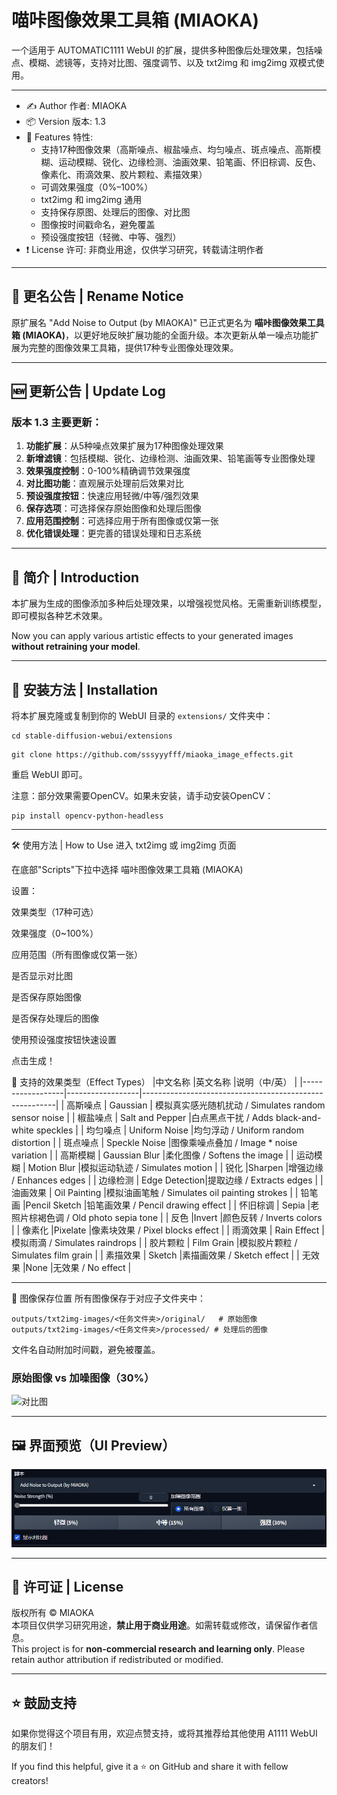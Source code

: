 # 喵咔图像效果工具箱 (MIAOKA)

一个适用于 AUTOMATIC1111 WebUI 的扩展，提供多种图像后处理效果，包括噪点、模糊、滤镜等，支持对比图、强度调节、以及 txt2img 和 img2img 双模式使用。

---

- ✍️ Author 作者: MIAOKA  
- 📦 Version 版本: 1.3  
- 🧪 Features 特性:
  - 支持17种图像效果（高斯噪点、椒盐噪点、均匀噪点、斑点噪点、高斯模糊、运动模糊、锐化、边缘检测、油画效果、铅笔画、怀旧棕调、反色、像素化、雨滴效果、胶片颗粒、素描效果）
  - 可调效果强度（0%–100%）
  - txt2img 和 img2img 通用
  - 支持保存原图、处理后的图像、对比图
  - 图像按时间戳命名，避免覆盖
  - 预设强度按钮（轻微、中等、强烈）
- ❗ License 许可: 非商业用途，仅供学习研究，转载请注明作者

---

## 🔄 更名公告 | Rename Notice

原扩展名 "Add Noise to Output (by MIAOKA)" 已正式更名为 **喵咔图像效果工具箱 (MIAOKA)**，以更好地反映扩展功能的全面升级。本次更新从单一噪点功能扩展为完整的图像效果工具箱，提供17种专业图像处理效果。

---

## 🆕 更新公告 | Update Log

### 版本 1.3 主要更新：
1. **功能扩展**：从5种噪点效果扩展为17种图像处理效果
2. **新增滤镜**：包括模糊、锐化、边缘检测、油画效果、铅笔画等专业图像处理
3. **效果强度控制**：0-100%精确调节效果强度
4. **对比图功能**：直观展示处理前后效果对比
5. **预设强度按钮**：快速应用轻微/中等/强烈效果
6. **保存选项**：可选择保存原始图像和处理后图像
7. **应用范围控制**：可选择应用于所有图像或仅第一张
8. **优化错误处理**：更完善的错误处理和日志系统

---

## 🧠 简介 | Introduction

本扩展为生成的图像添加多种后处理效果，以增强视觉风格。无需重新训练模型，即可模拟各种艺术效果。

Now you can apply various artistic effects to your generated images **without retraining your model**.

---

## 🚀 安装方法 | Installation

将本扩展克隆或复制到你的 WebUI 目录的 `extensions/` 文件夹中：

```
cd stable-diffusion-webui/extensions
```
```
git clone https://github.com/sssyyyfff/miaoka_image_effects.git
```

重启 WebUI 即可。

注意：部分效果需要OpenCV。如果未安装，请手动安装OpenCV：
```
pip install opencv-python-headless
```

---

🛠 使用方法 | How to Use
进入 txt2img 或 img2img 页面

在底部"Scripts"下拉中选择 喵咔图像效果工具箱 (MIAOKA)

设置：

效果类型（17种可选）

效果强度（0~100%）

应用范围（所有图像或仅第一张）

是否显示对比图

是否保存原始图像

是否保存处理后的图像

使用预设强度按钮快速设置

点击生成！

🎨 支持的效果类型（Effect Types）
|中文名称	       |英文名称	          |说明（中/英）                                             |
|------------------|------------------|--------------------------------------------------------|
| 高斯噪点         | Gaussian          | 模拟真实感光随机扰动 / Simulates random sensor noise |
| 椒盐噪点         |	Salt and Pepper	|白点黑点干扰 / Adds black-and-white speckles               |
| 均匀噪点         |	Uniform Noise	|均匀浮动 / Uniform random distortion               |
| 斑点噪点         |	Speckle Noise	|图像乘噪点叠加 / Image * noise variation               |
| 高斯模糊         |	Gaussian Blur	|柔化图像 / Softens the image               |
| 运动模糊         |	Motion Blur	|模拟运动轨迹 / Simulates motion               |
| 锐化	          |Sharpen	|增强边缘 / Enhances edges                              |
| 边缘检测         |	Edge Detection|提取边缘 / Extracts edges            |
| 油画效果         |	Oil Painting	|模拟油画笔触 / Simulates oil painting strokes               |
| 铅笔画	          |Pencil Sketch	|铅笔画效果 / Pencil drawing effect               |
| 怀旧棕调         |	Sepia	|老照片棕褐色调 / Old photo sepia tone               |
| 反色	          |Invert  |颜色反转 / Inverts colors               |
| 像素化	          |Pixelate	|像素块效果 / Pixel blocks effect               |
| 雨滴效果         |	Rain Effect	|模拟雨滴 / Simulates raindrops               |
| 胶片颗粒         |	Film Grain	|模拟胶片颗粒 / Simulates film grain               |
| 素描效果         |	Sketch	|素描画效果 / Sketch effect               |
| 无效果	          |None	|无效果 / No effect               |

---

📁 图像保存位置
所有图像保存于对应子文件夹中：
```
outputs/txt2img-images/<任务文件夹>/original/   # 原始图像
outputs/txt2img-images/<任务文件夹>/processed/ # 处理后的图像
```
文件名自动附加时间戳，避免被覆盖。

### 原始图像 vs 加噪图像（30%）

![对比图](examplessd_add_noise/Example.png)



---
## 🖼 界面预览（UI Preview）

![界面展示](examplessd_add_noise/UI.png)

---

## 📄 许可证 | License

版权所有 © MIAOKA  
本项目仅供学习研究用途，**禁止用于商业用途**。如需转载或修改，请保留作者信息。  
This project is for **non-commercial research and learning only**. Please retain author attribution if redistributed or modified.

---

## ⭐ 鼓励支持

如果你觉得这个项目有用，欢迎点赞支持，或将其推荐给其他使用 A1111 WebUI 的朋友们！

If you find this helpful, give it a ⭐ on GitHub and share it with fellow creators!